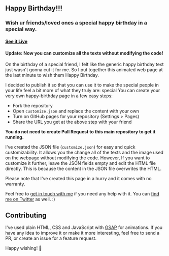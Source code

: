 ## Happy Birthday!!!

### Wish ur friends/loved ones a special happy birthday in a special way.

#### [See it Live](https://faahim.github.io/happy-birthday/)

#### Update: Now you can customize all the texts without modifying the code!

On the birthday of a special friend, I felt like the generic happy birthday text just wasn't gonna cut it for me. So I put together this animated web page at the last minute to wish them Happy Birthday.

I decided to publish it so that you can use it to make the special people in your life feel a bit more of what they truly are: special
You can create your very own happy-birthday page in a few easy steps:

* Fork the repository
* Open `customize.json` and replace the content with your own
* Turn on GitHub pages for your repository (Settings > Pages)
* Share the URL you get at the above step with your friend

**You do not need to create Pull Request to this main repository to get it running.**

I've created the JSON file (`customize.json`) for easy and quick customizability. It allows you the change all of the texts and the image used on the webpage without modifying the code. However, If you want to customize it further, leave the JSON fields empty and edit the HTML file directly. This is because the content in the JSON file overwrites the HTML.

Please note that I've created this page in a hurry and it comes with no warranty.

Feel free to [get in touch with me](mailto:afiur.fahim@gmail.com) if you need any help with it. You can [find me on Twitter](https://twitter.com/faahim01) as well. :)


## Contributing

I've used plain HTML, CSS and JavaScript with [GSAP](https://greensock.com/gsap) for animations.
If you have any idea to improve it or make it more interesting, feel free to send a PR, or create an issue for a feature request.

Happy wishing! 🎉
